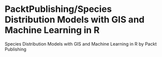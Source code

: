 # PacktPublishing/Species Distribution Models with GIS and Machine Learning in R
 Species Distribution Models with GIS and Machine Learning in R by Packt Publishing
